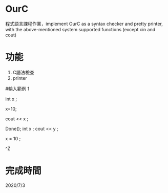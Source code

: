 # OurC
  程式語言課程作業，implement OurC as a syntax checker and pretty printer, with the above-mentioned system supported functions (except cin and cout)

# 功能
1. C語法檢查
2. printer

#輸入範例
1

int x ;

x=10;

cout << x ;

Done(); int x ; cout << y ;

x = 10 ;

^Z



# 完成時間
2020/7/3
